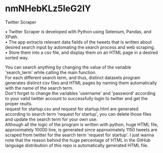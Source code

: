 # nmNHebKLz5leG2IY
Twitter Scraper

• Twitter Scraper is developed with Python using Selenium, Pandas, and XPath.<br/>
• The app extracts relevant data fields of the tweets that is written about desired search input by automating the search process and web scraping. <br/>
• Store them into a csv file, and display them on an HTML page in a desired sorted way. <br/>

You can search anything by changing the value of the variable 'search_term' while calling the main function. <br/>
For each different search term, and thus, distinct datasets program generates distinct csv files and HTML pages by naming them automatically with the name of the search term. <br/>
Don't forget to change the variables 'username' and 'password' according to your valid twitter account to successfully login to twitter and get the proper reults. <br/>
request for startup.csv and request for startup.html are generated according to search term 'request for startup', you can delete those files and update the search term for your own use. <br/>
Although all the logic of the program is written with python, huge HTML file, approximately 10000 line, is generated since approximately 1150 tweets are scraped from twitter for the search term 'request for startup'. I just wanna note that the reason behind the huge percentage of HTML in the GitHub language distribution of this repo is automatically generated HTML file. 
